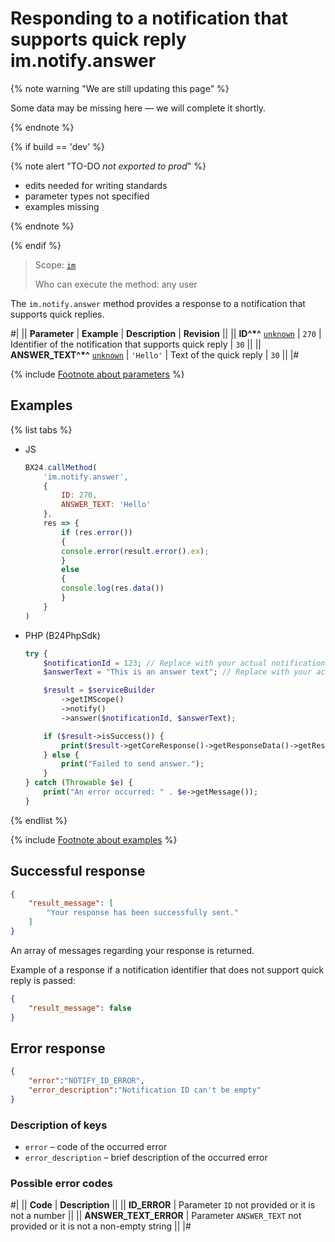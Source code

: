 # Responding to a notification that supports quick reply im.notify.answer

{% note warning "We are still updating this page" %}

Some data may be missing here — we will complete it shortly.

{% endnote %}

{% if build == 'dev' %}

{% note alert "TO-DO _not exported to prod_" %}

- edits needed for writing standards
- parameter types not specified
- examples missing

{% endnote %}

{% endif %}

> Scope: [`im`](../../scopes/permissions.md)
>
> Who can execute the method: any user

The `im.notify.answer` method provides a response to a notification that supports quick replies.

#|
|| **Parameter** | **Example** | **Description** | **Revision** ||
|| **ID^*^**
[`unknown`](../../data-types.md) | `270` | Identifier of the notification that supports quick reply | `30` ||
|| **ANSWER_TEXT^*^**
[`unknown`](../../data-types.md) | `'Hello'` | Text of the quick reply | `30` ||
|#

{% include [Footnote about parameters](../../../_includes/required.md) %}

## Examples

{% list tabs %}

- JS

    ```js
    BX24.callMethod(
        'im.notify.answer',
        {
            ID: 270,
            ANSWER_TEXT: 'Hello'
        },
        res => {
            if (res.error())
            {
            console.error(result.error().ex);
            }
            else
            {
            console.log(res.data())
            }
        }
    )
    ```

- PHP (B24PhpSdk)

    ```php
    try {
        $notificationId = 123; // Replace with your actual notification ID
        $answerText = "This is an answer text"; // Replace with your actual answer text

        $result = $serviceBuilder
            ->getIMScope()
            ->notify()
            ->answer($notificationId, $answerText);

        if ($result->isSuccess()) {
            print($result->getCoreResponse()->getResponseData()->getResult()[0]);
        } else {
            print("Failed to send answer.");
        }
    } catch (Throwable $e) {
        print("An error occurred: " . $e->getMessage());
    }
    ```

{% endlist %}

{% include [Footnote about examples](../../../_includes/examples.md) %}

## Successful response

```json
{
    "result_message": [
        "Your response has been successfully sent."
    ]
}
```

An array of messages regarding your response is returned.

Example of a response if a notification identifier that does not support quick reply is passed:

```json
{
    "result_message": false
}
```

## Error response

```json
{
    "error":"NOTIFY_ID_ERROR",
    "error_description":"Notification ID can't be empty"
}
```

### Description of keys

- `error` – code of the occurred error
- `error_description` – brief description of the occurred error

### Possible error codes

#|
|| **Code** | **Description** ||
|| **ID_ERROR** | Parameter `ID` not provided or it is not a number ||
|| **ANSWER_TEXT_ERROR** | Parameter `ANSWER_TEXT` not provided or it is not a non-empty string ||
|#